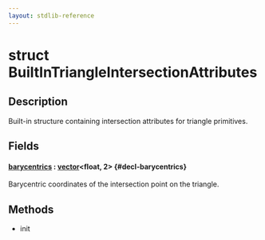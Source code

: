 ```yaml
---
layout: stdlib-reference
---
```


# struct BuiltInTriangleIntersectionAttributes

## Description

Built-in structure containing intersection attributes for triangle primitives.


## Fields

#### [barycentrics](/stdlib-reference/types/builtintriangleintersectionattributes-057fr/barycentrics) : [vector](/stdlib-reference/types/vector/index)\<float, 2\> {#decl-barycentrics}
Barycentric coordinates of the intersection point on the triangle.


## Methods

* init

